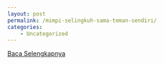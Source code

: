 ```yaml
---
layout: post
permalink: /mimpi-selingkuh-sama-teman-sendiri/
categories:
    - Uncategorized
---
```


[Baca Selengkapnya](/07)